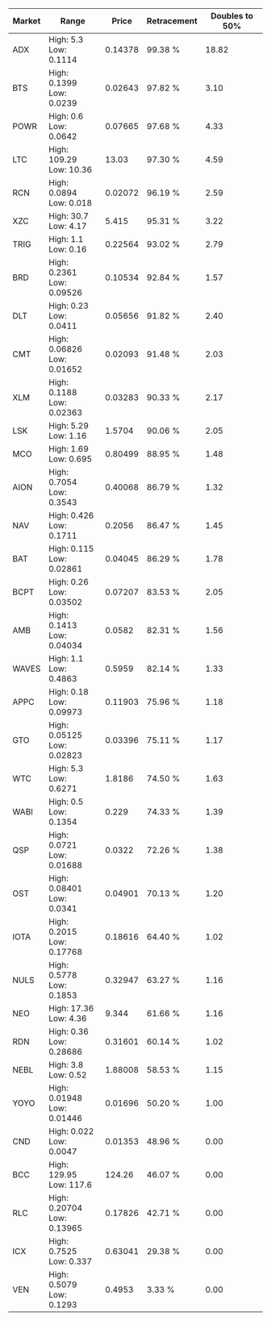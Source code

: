 | Market | Range | Price| Retracement | Doubles to 50% |
| --- | --- | --- | --- | --- |
| ADX | High: 5.3<br />Low: 0.1114 | 0.14378 | 99.38 % | 18.82 |
| BTS | High: 0.1399<br />Low: 0.0239 | 0.02643 | 97.82 % | 3.10 |
| POWR | High: 0.6<br />Low: 0.0642 | 0.07665 | 97.68 % | 4.33 |
| LTC | High: 109.29<br />Low: 10.36 | 13.03 | 97.30 % | 4.59 |
| RCN | High: 0.0894<br />Low: 0.018 | 0.02072 | 96.19 % | 2.59 |
| XZC | High: 30.7<br />Low: 4.17 | 5.415 | 95.31 % | 3.22 |
| TRIG | High: 1.1<br />Low: 0.16 | 0.22564 | 93.02 % | 2.79 |
| BRD | High: 0.2361<br />Low: 0.09526 | 0.10534 | 92.84 % | 1.57 |
| DLT | High: 0.23<br />Low: 0.0411 | 0.05656 | 91.82 % | 2.40 |
| CMT | High: 0.06826<br />Low: 0.01652 | 0.02093 | 91.48 % | 2.03 |
| XLM | High: 0.1188<br />Low: 0.02363 | 0.03283 | 90.33 % | 2.17 |
| LSK | High: 5.29<br />Low: 1.16 | 1.5704 | 90.06 % | 2.05 |
| MCO | High: 1.69<br />Low: 0.695 | 0.80499 | 88.95 % | 1.48 |
| AION | High: 0.7054<br />Low: 0.3543 | 0.40068 | 86.79 % | 1.32 |
| NAV | High: 0.426<br />Low: 0.1711 | 0.2056 | 86.47 % | 1.45 |
| BAT | High: 0.115<br />Low: 0.02861 | 0.04045 | 86.29 % | 1.78 |
| BCPT | High: 0.26<br />Low: 0.03502 | 0.07207 | 83.53 % | 2.05 |
| AMB | High: 0.1413<br />Low: 0.04034 | 0.0582 | 82.31 % | 1.56 |
| WAVES | High: 1.1<br />Low: 0.4863 | 0.5959 | 82.14 % | 1.33 |
| APPC | High: 0.18<br />Low: 0.09973 | 0.11903 | 75.96 % | 1.18 |
| GTO | High: 0.05125<br />Low: 0.02823 | 0.03396 | 75.11 % | 1.17 |
| WTC | High: 5.3<br />Low: 0.6271 | 1.8186 | 74.50 % | 1.63 |
| WABI | High: 0.5<br />Low: 0.1354 | 0.229 | 74.33 % | 1.39 |
| QSP | High: 0.0721<br />Low: 0.01688 | 0.0322 | 72.26 % | 1.38 |
| OST | High: 0.08401<br />Low: 0.0341 | 0.04901 | 70.13 % | 1.20 |
| IOTA | High: 0.2015<br />Low: 0.17768 | 0.18616 | 64.40 % | 1.02 |
| NULS | High: 0.5778<br />Low: 0.1853 | 0.32947 | 63.27 % | 1.16 |
| NEO | High: 17.36<br />Low: 4.36 | 9.344 | 61.66 % | 1.16 |
| RDN | High: 0.36<br />Low: 0.28686 | 0.31601 | 60.14 % | 1.02 |
| NEBL | High: 3.8<br />Low: 0.52 | 1.88008 | 58.53 % | 1.15 |
| YOYO | High: 0.01948<br />Low: 0.01446 | 0.01696 | 50.20 % | 1.00 |
| CND | High: 0.022<br />Low: 0.0047 | 0.01353 | 48.96 % | 0.00 |
| BCC | High: 129.95<br />Low: 117.6 | 124.26 | 46.07 % | 0.00 |
| RLC | High: 0.20704<br />Low: 0.13965 | 0.17826 | 42.71 % | 0.00 |
| ICX | High: 0.7525<br />Low: 0.337 | 0.63041 | 29.38 % | 0.00 |
| VEN | High: 0.5079<br />Low: 0.1293 | 0.4953 | 3.33 % | 0.00 |
